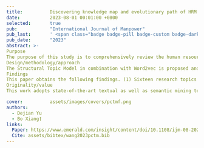 ```yaml
---
title:          Discovering knowledge map and evolutionary path of HRM and ER: using the STM combined with Word2vec
date:           2023-08-01 00:01:00 +0800
selected:       true
pub:            "International Journal of Manpower"
pub_last:       ' <span class="badge badge-pill badge-custom badge-dark">Journal</span>'
pub_date:       "2023"
abstract: >-
Purpose
The purpose of this study is to comprehensively review the human resource management (HRM) and employment relations (ERs) field and explore the knowledge map, knowledge evolution trends and paths and paradigm shifts within this field.
Design/methodology/approach
The Structural Topic Model in combination with Word2vec is proposed and applied in this work. First, this paper detects and interprets the research topics by reviewing 23,786 papers from 29 important journals in this field from 1990 to 2021. Then, this research explores popularity trends by aggregating topic proportions from a temporal perspective. Finally, this work explores the research topic evolution from the semantic perspective.
Findings
This paper obtains the following findings. (1) Sixteen research topics are identified, which provide the basic research overview of the whole field. (2) The changes in topic popularity over time map the tendency for employee benefits to be valued. (3) The evolutionary trajectories of temporal local topics are provided, which reflect the mechanisms of the paradigm and ideological migration and fusion.
Originality/value
This work adopts state-of-the-art textual as well as semantic mining techniques to establish a comprehensive knowledge map for HRM and ER research. Furthermore, these results uniquely demonstrate the pluralistic ideological orientation at the social level is gradually integrated into more micro levels, such as enterprises and individuals. These are the contents that were mentioned from previous studies by scholars, but not meticulously verified and interpreted.

cover:          assets/images/covers/pctmf.png
authors:
  - Dejian Yu
  - Bo Xiang†
links:
  Paper: https://www.emerald.com/insight/content/doi/10.1108/ijm-08-2022-0353/full/html
  Cite: assets/bibtex/wang2023pctm.bib
---
```

